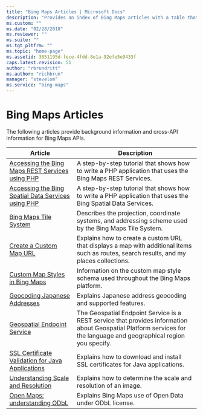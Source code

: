 ```yaml
---
title: "Bing Maps Articles | Microsoft Docs"
description: "Provides an index of Bing Maps articles with a table that provides a description for various articles relating to Bing Maps."
ms.custom: ""
ms.date: "02/28/2018"
ms.reviewer: ""
ms.suite: ""
ms.tgt_pltfrm: ""
ms.topic: "home-page"
ms.assetid: 3851195d-fece-4fdd-8e1a-92efe5e9433f
caps.latest.revision: 51
author: "rbrundritt"
ms.author: "richbrun"
manager: "stevelom"
ms.service: "bing-maps"
---
```


# Bing Maps Articles

The following articles provide background information and cross-API information for Bing Maps APIs.  
  
|Article|Description|  
|-------------|-----------------|  
|[Accessing the Bing Maps REST Services using PHP](../articles/accessing-the-bing-maps-rest-services-using-php.md)|A step-by-step tutorial that shows how to write a PHP application that uses the Bing Maps REST Services.|  
|[Accessing the Bing Spatial Data Services using PHP](../articles/accessing-the-bing-spatial-data-services-using-php.md)|A step-by-step tutorial that shows how to write a PHP application that uses the Bing Spatial Data Services.|  
|[Bing Maps Tile System](../articles/bing-maps-tile-system.md)|Describes the projection, coordinate systems, and addressing scheme used by the Bing Maps Tile System.|  
|[Create a Custom Map URL](../articles/create-a-custom-map-url.md)|Explains how to create a custom URL that displays a map with additional items such as routes, search results, and my places collections.|  
|[Custom Map Styles in Bing Maps](custom-map-styles-in-bing-maps.md)| Information on the custom map style schema used throughout the Bing Maps platform. |
|[Geocoding Japanese Addresses](../articles/geocoding-japanese-addresses.md)|Explains Japanese address geocoding and supported features.|  
|[Geospatial Endpoint Service](geospatial-endpoint-service.md)| The Geospatial Endpoint Service is a REST service that provides information about Geospatial Platform services for the language and geographical region you specify. |
|[SSL Certificate Validation for Java Applications](../articles/ssl-certificate-validation-for-java-applications.md)|Explains how to download and install SSL certificates for Java applications.|  
|[Understanding Scale and Resolution](../articles/understanding-scale-and-resolution.md)|Explains how to determine the scale and resolution of an image.|  
|[Open Maps: understanding ODbL](../articles/open-maps-understanding-odbl.md)|Explains Bing Maps use of Open Data under ODbL license.|  

